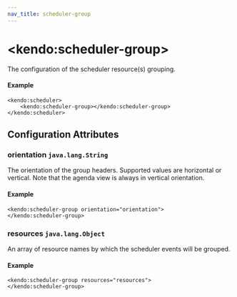 ```yaml
---
nav_title: scheduler-group
---
```


# \<kendo:scheduler-group\>

The configuration of the scheduler resource(s) grouping.

#### Example
    <kendo:scheduler>
        <kendo:scheduler-group></kendo:scheduler-group>
    </kendo:scheduler>

## Configuration Attributes

### orientation `java.lang.String`

The orientation of the group headers. Supported values are horizontal or vertical. Note that the agenda view is always in vertical orientation.

#### Example
    <kendo:scheduler-group orientation="orientation">
    </kendo:scheduler-group>

### resources `java.lang.Object`

An array of resource names by which the scheduler events will be grouped.

#### Example
    <kendo:scheduler-group resources="resources">
    </kendo:scheduler-group>

